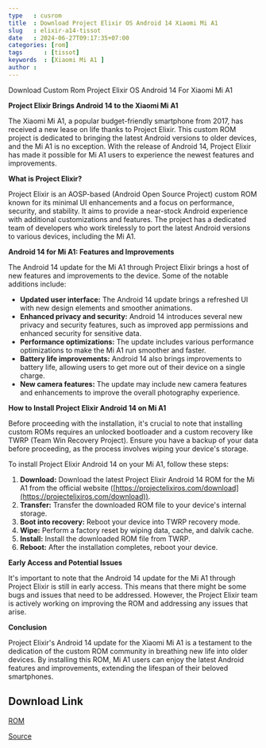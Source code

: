 ```yaml
---
type   : cusrom
title  : Download Project Elixir OS Android 14 Xiaomi Mi A1 
slug   : elixir-a14-tissot
date   : 2024-06-27T09:17:35+07:00
categories: [rom]
tags      : [tissot]
keywords  : [Xiaomi Mi A1 ]
author : 
---
```


Download Custom Rom Project Elixir OS Android 14 For Xiaomi Mi A1 

**Project Elixir Brings Android 14 to the Xiaomi Mi A1**

The Xiaomi Mi A1, a popular budget-friendly smartphone from 2017, has received a new lease on life thanks to Project Elixir. This custom ROM project is dedicated to bringing the latest Android versions to older devices, and the Mi A1 is no exception. With the release of Android 14, Project Elixir has made it possible for Mi A1 users to experience the newest features and improvements.

**What is Project Elixir?**

Project Elixir is an AOSP-based (Android Open Source Project) custom ROM known for its minimal UI enhancements and a focus on performance, security, and stability. It aims to provide a near-stock Android experience with additional customizations and features. The project has a dedicated team of developers who work tirelessly to port the latest Android versions to various devices, including the Mi A1.

**Android 14 for Mi A1: Features and Improvements**

The Android 14 update for the Mi A1 through Project Elixir brings a host of new features and improvements to the device. Some of the notable additions include:

*   **Updated user interface:** The Android 14 update brings a refreshed UI with new design elements and smoother animations.
*   **Enhanced privacy and security:** Android 14 introduces several new privacy and security features, such as improved app permissions and enhanced security for sensitive data.
*   **Performance optimizations:** The update includes various performance optimizations to make the Mi A1 run smoother and faster.
*   **Battery life improvements:** Android 14 also brings improvements to battery life, allowing users to get more out of their device on a single charge.
*   **New camera features:** The update may include new camera features and enhancements to improve the overall photography experience.

**How to Install Project Elixir Android 14 on Mi A1**

Before proceeding with the installation, it's crucial to note that installing custom ROMs requires an unlocked bootloader and a custom recovery like TWRP (Team Win Recovery Project). Ensure you have a backup of your data before proceeding, as the process involves wiping your device's storage.

To install Project Elixir Android 14 on your Mi A1, follow these steps:

1.  **Download:** Download the latest Project Elixir Android 14 ROM for the Mi A1 from the official website ([https://projectelixiros.com/download](https://projectelixiros.com/download)).
2.  **Transfer:** Transfer the downloaded ROM file to your device's internal storage.
3.  **Boot into recovery:** Reboot your device into TWRP recovery mode.
4.  **Wipe:** Perform a factory reset by wiping data, cache, and dalvik cache.
5.  **Install:** Install the downloaded ROM file from TWRP.
6.  **Reboot:** After the installation completes, reboot your device.

**Early Access and Potential Issues**

It's important to note that the Android 14 update for the Mi A1 through Project Elixir is still in early access. This means that there might be some bugs and issues that need to be addressed. However, the Project Elixir team is actively working on improving the ROM and addressing any issues that arise.

**Conclusion**

Project Elixir's Android 14 update for the Xiaomi Mi A1 is a testament to the dedication of the custom ROM community in breathing new life into older devices. By installing this ROM, Mi A1 users can enjoy the latest Android features and improvements, extending the lifespan of their beloved smartphones.

## Download Link
[ROM](https://www.pling.com/p/1673064/)

[Source](https://projectelixiros.com/device/tissot)
